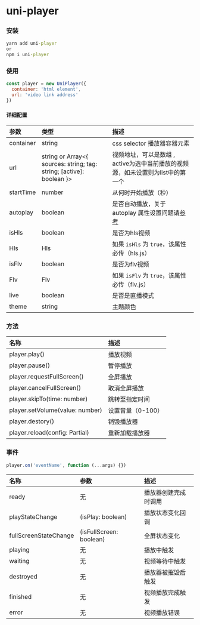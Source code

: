 # uni-player

### 安装
```cmd
yarn add uni-player
or
npm i uni-player
```
### 使用
```js
const player = new UniPlayer({
  container: 'html element',
  url: 'video link address'
})
```
#### 详细配置
|参数|类型|描述|
|:--------|:-------|:--------|
|container|string|css selector 播放器容器元素|
| url|string or Array<{ sources: string; tag: string; [active]: boolean }>|视频地址，可以是数组 , active为选中当前播放的视频源，如未设置则为list中的第一个|
|startTime|number|从何时开始播放（秒）|
|autoplay|boolean|是否自动播放，关于 autoplay 属性设置问题请[参考](https://developer.chrome.com/blog/autoplay)|
|isHls|boolean|是否为hls视频|
|Hls|Hls|如果 `isHls` 为 `true`，该属性必传（hls.js）|
|isFlv|boolean|是否为flv视频|
|Flv|Flv|如果 `isFlv` 为 `true`，该属性必传（flv.js）|
|live|boolean|是否是直播模式|
|theme|string|主题颜色|

### 方法
|名称|描述|
|:-------|:--------|
|player.play()|播放视频|
|player.pause()|暂停播放|
|player.requestFullScreen()|全屏播放|
|player.cancelFullScreen()|取消全屏播放|
|player.skipTo(time: number)|跳转至指定时间|
|player.setVolume(value: number)|设置音量（0-100）|
|player.destory()|销毁播放器|
|player.reload(config: Partial<UniPlayerConfig>)|重新加载播放器|

### 事件
```js
player.on('eventName', function (...args) {})
```

|名称|参数|描述|
|:----|:----|:-----|
|ready|无|播放器创建完成时调用|
|playStateChange|(isPlay: boolean)|播放状态变化回调|
|fullScreenStateChange|(isFullScreen: boolean)|全屏状态变化|
|playing|无|播放中触发|
|waiting|无|视频等待中触发|
|destroyed|无|播放器被摧毁后触发|
|finished|无|视频播放完成触发|
|error|无|视频播放错误|